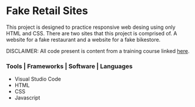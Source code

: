 # Fake Retail Sites
This project is designed to practice responsive web desing using only HTML and CSS. There are two sites that this project is comprised of. A website for a fake restaurant and a website for a fake bikestore.  
  
DISCLAIMER: All code present is content from a training course linked [here](https://www.youtube.com/watch?v=C5QFHp1oAws).
### Tools | Frameworks | Software | Languages
- Visual Studio Code
- HTML
- CSS
- Javascript